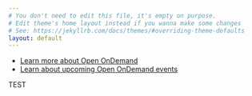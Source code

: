 ```yaml
---
# You don't need to edit this file, it's empty on purpose.
# Edit theme's home layout instead if you wanna make some changes
# See: https://jekyllrb.com/docs/themes/#overriding-theme-defaults
layout: default
---
```

 - [Learn more about Open OnDemand](about)
 - [Learn about upcoming Open OnDemand events](webinar)

TEST
